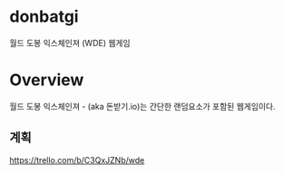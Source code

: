 # donbatgi
월드 도봉 익스체인져 (WDE) 웹게임

# Overview
월드 도봉 익스체인져 - (aka 돈받기.io)는 간단한 랜덤요소가 포함된 웹게임이다. 

## 계획
https://trello.com/b/C3QxJZNb/wde
